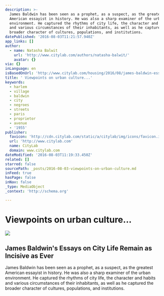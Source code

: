 ```yaml
---
description: >-
  James Baldwin has been seen as a prophet, as a suspect, as the greatest
  American essayist in history. He was also a sharp examiner of the urban
  environment. He captured the rhythms of city life, the character and habits
  and various circumstances of their inhabitants, as well as he captured the
  broader character of cultures, populations, and institutions.
datePublished: '2016-08-03T11:21:57.940Z'
app_links: []
author:
  - name: Natasha Balwit
    url: 'http://www.citylab.com/authors/natasha-balwit/'
    avatar: {}
via: {}
inLanguage: en
isBasedOnUrl: 'http://www.citylab.com/housing/2016/08/james-baldwin-essays-on-cities/494150/'
title: ' Viewpoints on urban culture...'
keywords:
  - harlem
  - village
  - baldwin
  - city
  - negroes
  - streets
  - paris
  - proprietor
  - avenue
  - '1955'
publisher:
  favicon: 'http://cdn.citylab.com/static/a/citylab/img/icons/favicon.ico'
  url: 'http://www.citylab.com'
  name: CityLab
  domain: www.citylab.com
dateModified: '2016-08-03T11:19:33.450Z'
related: []
starred: false
sourcePath: _posts/2016-08-03-viewpoints-on-urban-culture.md
inFeed: true
hasPage: false
inNav: false
_type: MediaObject
_context: 'http://schema.org'

---
```

# Viewpoints on urban culture...

<article style=""><img src="https://imgflo.herokuapp.com/graph/vahj1ThiexotieMo/a940d2e49e364f73c3fe3fffa32d2392/noop.jpg?input=http%3A%2F%2Fcdn.citylab.com%2Fmedia%2Fimg%2Fcitylab%2F2016%2F08%2FAP_6304190421%2Ffacebook.jpg%3F1470173342" /><h1>James Baldwin's Essays on City Life Remain as Incisive as Ever</h1><p>James Baldwin has been seen as a prophet, as a suspect, as the greatest American essayist in history. He was also a sharp examiner of the urban environment. He captured the rhythms of city life, the character and habits and various circumstances of their inhabitants, as well as he captured the broader character of cultures, populations, and institutions.</p></article>